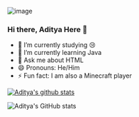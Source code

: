 ![image](https://user-images.githubusercontent.com/67951994/145676143-f6b64b4b-f472-4ad6-b880-140eddd858bf.png)
### Hi there, Aditya Here 👋
- 🔭 I’m currently studying 😢
- 🌱 I’m currently learning Java
- 💬 Ask me about HTML
- 😄 Pronouns: He/Him
- ⚡ Fun fact: I am also a Minecraft player


[![Aditya's github stats](https://github-readme-stats.vercel.app/api?username=Adityakhalkar)](https://github.com/Adityakhalkar/github-readme-stats)

![Aditya's GitHub stats](https://github-readme-stats.vercel.app/api?username=Adityakhalkar&theme=dark&show_icons=true)
